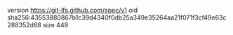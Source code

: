 version https://git-lfs.github.com/spec/v1
oid sha256:43553880867b1c39d4340f0db25a349e35264aa21f071f3cf49e63c288352d68
size 449
